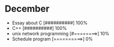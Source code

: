 # December

- Essay about C [##########] 100%
- C++ [##########] 100%
- unix network programming [#========>] 10%
- Schedule program [==========>] 0%
